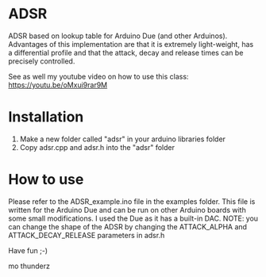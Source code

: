 # ADSR
ADSR based on lookup table for Arduino Due (and other Arduinos). Advantages of this implementation are that it is extremely light-weight, has a differential profile and that the attack, decay and release times can be precisely controlled.

See as well my youtube video on how to use this class:
https://youtu.be/oMxui9rar9M

# Installation
1) Make a new folder called "adsr" in your arduino libraries folder
2) Copy adsr.cpp and adsr.h into the "adsr" folder

# How to use
Please refer to the ADSR_example.ino file in the examples folder. This file is written for the Arduino Due and can be run on other Arduino boards with some small modifications. I used the Due as it has a built-in DAC.
NOTE: you can change the shape of the ADSR by changing the ATTACK_ALPHA and ATTACK_DECAY_RELEASE parameters in adsr.h

Have fun ;-)

mo thunderz
